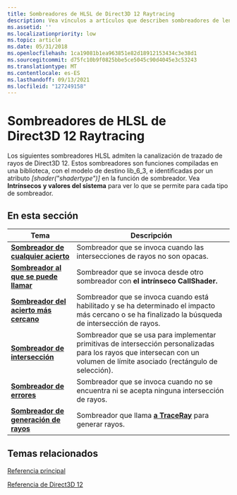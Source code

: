 ```yaml
---
title: Sombreadores de HLSL de Direct3D 12 Raytracing
description: Vea vínculos a artículos que describen sombreadores de lenguaje de sombreador de alto nivel (HLSL) que admiten la canalización de trazado de rayos de Direct3D 12.
ms.assetid: ''
ms.localizationpriority: low
ms.topic: article
ms.date: 05/31/2018
ms.openlocfilehash: 1ca19081b1ea963851e82d18912153434c3e38d1
ms.sourcegitcommit: d75fc10b9f0825bbe5ce5045c90d4045e3c53243
ms.translationtype: MT
ms.contentlocale: es-ES
ms.lasthandoff: 09/13/2021
ms.locfileid: "127249158"
---
```

# <a name="direct3d-12-raytracing-hlsl-shaders"></a>Sombreadores de HLSL de Direct3D 12 Raytracing

Los siguientes sombreadores HLSL admiten la canalización de trazado de rayos de Direct3D 12. Estos sombreadores son funciones compiladas en una biblioteca, con el modelo de destino lib_6_3, e identificadas por un atributo *[shader("shadertype")]* en la función de sombreador. Vea **Intrínsecos** **y valores del sistema** para ver lo que se permite para cada tipo de sombreador.

## <a name="in-this-section"></a>En esta sección



| Tema                                                                                                       | Descripción                                                                                                                                                                                                                                                                                             |
|-------------------------------------------------------------------------------------------------------------|---------------------------------------------------------------------------------------------------------------------------------------------------------------------------------------------------------------------------------------------------------------------------------------------------------|
| [**Sombreador de cualquier acierto**](any-hit-shader.md)<br/>                              | Sombreador que se invoca cuando las intersecciones de rayos no son opacas.<br/>                                                                                                                                                                                                                                              |
| [**Sombreador al que se puede llamar**](callable-shader.md)<br/>                              | Sombreador que se invoca desde otro sombreador con **el intrínseco CallShader.**<br/>                                                                                                                                                                                                                                              |
| [**Sombreador del acierto más cercano**](closest-hit-shader.md)<br/>                              | Sombreador que se invoca cuando está habilitado y se ha determinado el impacto más cercano o se ha finalizado la búsqueda de intersección de rayos.<br/>                                                                                                                                                                                                                                              |
| [**Sombreador de intersección**](intersection-shader.md)<br/>                              | Sombreador que se usa para implementar primitivas de intersección personalizadas para los rayos que intersecan con un volumen de límite asociado (rectángulo de selección).<br/>                                                                                                                                                                                                                                              |
| [**Sombreador de errores**](miss-shader.md)<br/>                              | Sombreador que se invoca cuando no se encuentra ni se acepta ninguna intersección de rayos.<br/>                                                                                                                                                                                                                                              |
| [**Sombreador de generación de rayos**](ray-generation-shader.md)<br/>                              | Sombreador que llama [**a TraceRay**](traceray-function.md) para generar rayos.<br/>                                                                                                                                                                                                                                              |

## <a name="related-topics"></a>Temas relacionados

<dl> <dt>

[Referencia principal](direct3d-12-core-reference.md)
</dt> <dt>

[Referencia de Direct3D 12](direct3d-12-reference.md)
</dt> </dl>

 

 





